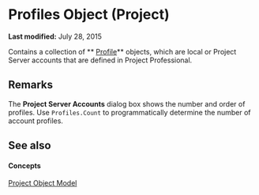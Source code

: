 
# Profiles Object (Project)

 **Last modified:** July 28, 2015

Contains a collection of  ** [Profile](92ae9d1a-ea4d-1814-1655-f0798f4b18d0.md)** objects, which are local or Project Server accounts that are defined in Project Professional.

## Remarks

The  **Project Server Accounts** dialog box shows the number and order of profiles. Use `Profiles.Count` to programmatically determine the number of account profiles.


## See also


#### Concepts


 [Project Object Model](900b167b-88ec-ea88-15b7-27bb90c22ac6.md)
